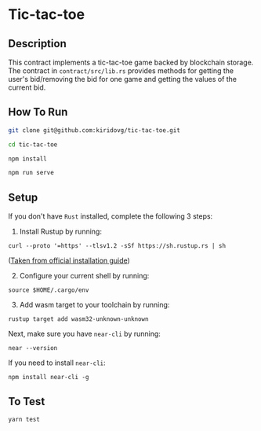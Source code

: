 Tic-tac-toe
=================================

## Description
This contract implements a tic-tac-toe game backed by blockchain storage.
The contract in `contract/src/lib.rs` provides methods for getting the user's bid/removing the bid for one game and getting the values of the current bid.

## How To Run

```bash
git clone git@github.com:kiridovg/tic-tac-toe.git

cd tic-tac-toe

npm install

npm run serve
```

## Setup
If you don't have `Rust` installed, complete the following 3 steps:

1) Install Rustup by running:

```
curl --proto '=https' --tlsv1.2 -sSf https://sh.rustup.rs | sh
```

([Taken from official installation guide](https://www.rust-lang.org/tools/install))

2) Configure your current shell by running:

```
source $HOME/.cargo/env
```

3) Add wasm target to your toolchain by running:

```
rustup target add wasm32-unknown-unknown
```

Next, make sure you have `near-cli` by running:

```
near --version
```

If you need to install `near-cli`:

```
npm install near-cli -g
```

## To Test

```
yarn test
```
